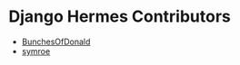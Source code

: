 # Django Hermes Contributors

- [BunchesOfDonald](https://github.com/bunchesofdonald/)
- [symroe](https://github.com/symroe)
